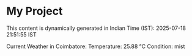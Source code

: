 # My Project

This content is dynamically generated in Indian Time (IST): 2025-07-18 21:51:55 IST


Current Weather in Coimbatore:
Temperature: 25.88 °C
Condition: mist
